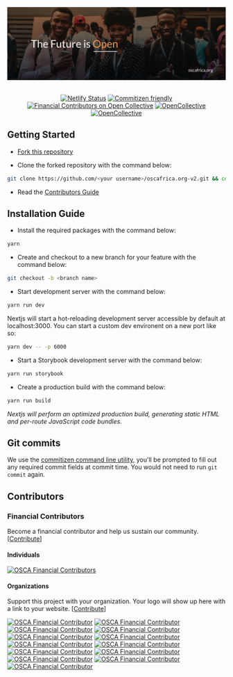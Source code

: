 <div align="center"  style="margin-bottom:30px">
  <img src="https://github.com/oscafrica/oscafrica.org-v2/blob/main/public/images/seo/shareimage.jpeg?raw=true" alt="OSCA banner" width='auto' height='auto'/>
</div>

<div align="center">

[![Netlify Status](https://api.netlify.com/api/v1/badges/fb9e6562-f505-4c27-8e35-3494985b612e/deploy-status)](https://app.netlify.com/sites/osca/deploys) [![Commitizen friendly](https://img.shields.io/badge/commitizen-friendly-brightgreen.svg)](http://commitizen.github.io/cz-cli/) [![Financial Contributors on Open Collective](https://opencollective.com/osca/all/badge.svg?label=financial+contributors)](https://opencollective.com/osca) [![OpenCollective](https://opencollective.com/osca/backers/badge.svg)](#backers) [![OpenCollective](https://opencollective.com/osca/sponsors/badge.svg)](#sponsors)

</div>

## Getting Started

- [Fork this repository](https://help.github.com/articles/fork-a-repo/)

- Clone the forked repository with the command below:

```sh
git clone https://github.com/<your username>/oscafrica.org-v2.git && cd oscafrica.org-v2
```

- Read the [Contributors Guide](https://github.com/oscafrica/oscafrica.org-v2/blob/master/CONTRIBUTING.md)

## Installation Guide

- Install the required packages with the command below:

```sh
yarn
```

- Create and checkout to a new branch for your feature with the command below:

```sh
git checkout -b <branch name>
```

- Start development server with the command below:

```sh
yarn run dev
```

Nextjs will start a hot-reloading development server accessible by default at localhost:3000. You can start a custom dev environent on a new port like so:

```sh
yarn dev -- -p 6000
```

- Start a Storybook development server with the command below:

```sh
yarn run storybook
```

- Create a production build with the command below:

```sh
yarn run build
```

_Nextjs will perform an optimized production build, generating static HTML and per-route JavaScript code bundles._

## Git commits

We use the [commitizen command line utility](https://github.com/commitizen/cz-cli), you'll be prompted to fill out any required commit fields at commit time. You would not need to run `git commit` again.

## Contributors

### Financial Contributors

Become a financial contributor and help us sustain our community. [[Contribute](https://opencollective.com/osca/contribute)]

#### Individuals

[![OSCA Financial Contributors](https://opencollective.com/osca/individuals.svg?width=890)](https://opencollective.com/osca)

#### Organizations

Support this project with your organization. Your logo will show up here with a link to your website. [[Contribute](https://opencollective.com/osca/contribute)]

[![OSCA Financial Contributor](https://opencollective.com/osca/organization/0/avatar.svg)](https://opencollective.com/osca/organization/0/website)
[![OSCA Financial Contributor](https://opencollective.com/osca/organization/1/avatar.svg)](https://opencollective.com/osca/organization/1/website)
[![OSCA Financial Contributor](https://opencollective.com/osca/organization/2/avatar.svg)](https://opencollective.com/osca/organization/2/website)
[![OSCA Financial Contributor](https://opencollective.com/osca/organization/3/avatar.svg)](https://opencollective.com/osca/organization/3/website)
[![OSCA Financial Contributor](https://opencollective.com/osca/organization/4/avatar.svg)](https://opencollective.com/osca/organization/4/website)
[![OSCA Financial Contributor](https://opencollective.com/osca/organization/5/avatar.svg)](https://opencollective.com/osca/organization/5/website)
[![OSCA Financial Contributor](https://opencollective.com/osca/organization/6/avatar.svg)](https://opencollective.com/osca/organization/6/website)
[![OSCA Financial Contributor](https://opencollective.com/osca/organization/7/avatar.svg)](https://opencollective.com/osca/organization/7/website)
[![OSCA Financial Contributor](https://opencollective.com/osca/organization/8/avatar.svg)](https://opencollective.com/osca/organization/8/website)
[![OSCA Financial Contributor](https://opencollective.com/osca/organization/9/avatar.svg)](https://opencollective.com/osca/organization/9/website)
[![OSCA Financial Contributor](https://opencollective.com/osca/organization/10/avatar.svg)](https://opencollective.com/osca/organization/10/website)
[![OSCA Financial Contributor](https://opencollective.com/osca/organization/11/avatar.svg)](https://opencollective.com/osca/organization/11/website)
[![OSCA Financial Contributor](https://opencollective.com/osca/organization/12/avatar.svg)](https://opencollective.com/osca/organization/12/website)
